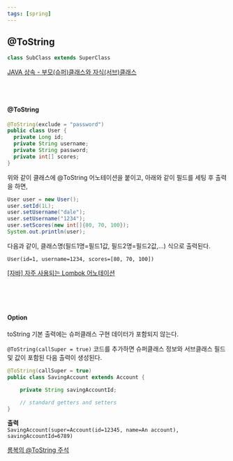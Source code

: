 ```yaml
---
tags: [spring]
---
```

## @ToString

```java
class SubClass extends SuperClass
```
[JAVA 상속 - 부모(슈퍼)클래스와 자식(서브)클래스](https://enter.tistory.com/108)

<br><br>

#### @ToString
```java
@ToString(exclude = "password")
public class User {
  private Long id;
  private String username;
  private String password;
  private int[] scores;
}
```

위와 같이 클래스에 @ToString 어노테이션을 붙이고, 아래와 같이 필드를 세팅 후 출력을 하면,

```java
User user = new User();
user.setId(1L);
user.setUsername("dale");
user.setUsername("1234");
user.setScores(new int[]{80, 70, 100});
System.out.println(user);
```

다음과 같이, 클래스명(필드1명=필드1값, 필드2명=필드2값,...) 식으로 출력된다.

`User(id=1, username=1234, scores=[80, 70, 100])`

[[자바] 자주 사용되는 Lombok 어노테이션](https://www.daleseo.com/lombok-popular-annotations/)

<br><br><br>

#### Option
toString 기본 출력에는 슈퍼클래스 구현 데이터가 포함되지 않는다.

`@ToString(callSuper = true)` 코드를 추가하면 슈퍼클래스 정보와 서브클래스 필드 및 값이 포함된 다음 출력이 생성된다.

```java
@ToString(callSuper = true)
public class SavingAccount extends Account {

    private String savingAccountId;

    // standard getters and setters
}
```
**출력**      
`SavingAccount(super=Account(id=12345, name=An account), savingAccountId=6789)`           

[롬복의 @ToString 주석](https://www.baeldung.com/lombok-tostring)